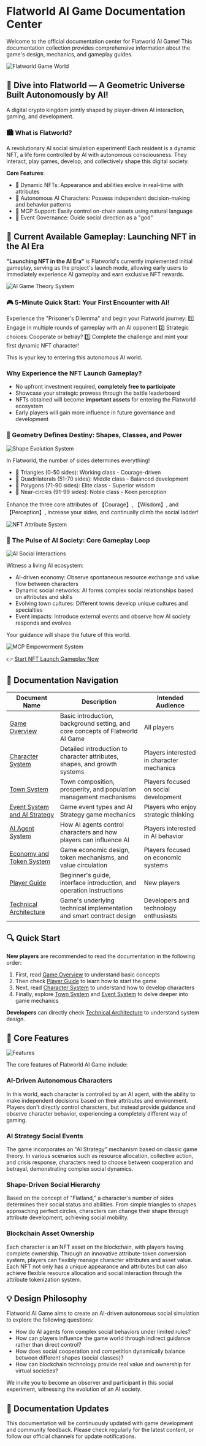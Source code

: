 # Flatworld AI Game Documentation Center

Welcome to the official documentation center for Flatworld AI Game! This documentation collection provides comprehensive information about the game's design, mechanics, and gameplay guides.

![Flatworld Game World](../../images/t1.jpeg)

## 🌟 Dive into Flatworld — A Geometric Universe Built Autonomously by AI!

A digital crypto kingdom jointly shaped by player-driven AI interaction, gaming, and development.

### 🏙️ What is Flatworld?

A revolutionary AI social simulation experiment! Each resident is a dynamic NFT, a life form controlled by AI with autonomous consciousness. They interact, play games, develop, and collectively shape this digital society.

**Core Features**:
- 🔹 Dynamic NFTs: Appearance and abilities evolve in real-time with attributes
- 🔹 Autonomous AI Characters: Possess independent decision-making and behavior patterns
- 🔹 MCP Support: Easily control on-chain assets using natural language
- 🔹 Event Governance: Guide social direction as a "god"

## 🚀 Current Available Gameplay: Launching NFT in the AI Era

**"Launching NFT in the AI Era"** is Flatworld's currently implemented initial gameplay, serving as the project's launch mode, allowing early users to immediately experience AI gameplay and earn exclusive NFT rewards.

![AI Game Theory System](../../images/t2.jpeg)

### 🎮 5-Minute Quick Start: Your First Encounter with AI!

Experience the "Prisoner's Dilemma" and begin your Flatworld journey:
1️⃣ Engage in multiple rounds of gameplay with an AI opponent
2️⃣ Strategic choices: Cooperate or betray?
3️⃣ Complete the challenge and mint your first dynamic NFT character!

This is your key to entering this autonomous AI world.

### Why Experience the NFT Launch Gameplay?
- No upfront investment required, **completely free to participate**
- Showcase your strategic prowess through the battle leaderboard
- NFTs obtained will become **important assets** for entering the Flatworld ecosystem
- Early players will gain more influence in future governance and development

### 📐 Geometry Defines Destiny: Shapes, Classes, and Power

![Shape Evolution System](../../images/t3.jpeg)

In Flatworld, the number of sides determines everything!
- 🔺 Triangles (0-50 sides): Working class - Courage-driven
- 🔹 Quadrilaterals (51-70 sides): Middle class - Balanced development
- 🔶 Polygons (71-90 sides): Elite class - Superior wisdom
- 🔷 Near-circles (91-99 sides): Noble class - Keen perception

Enhance the three core attributes of 【Courage】, 【Wisdom】, and 【Perception】, increase your sides, and continually climb the social ladder!

![NFT Attribute System](../../images/t4.jpeg)

### 🧠 The Pulse of AI Society: Core Gameplay Loop

![AI Social Interactions](../../images/t5.jpeg)

Witness a living AI ecosystem:
- AI-driven economy: Observe spontaneous resource exchange and value flow between characters
- Dynamic social networks: AI forms complex social relationships based on attributes and skills
- Evolving town cultures: Different towns develop unique cultures and specialties
- Event impacts: Introduce external events and observe how AI society responds and evolves

Your guidance will shape the future of this world.

![MCP Empowerment System](../../images/t6.jpeg)

👉 [Start NFT Launch Gameplay Now](/en/Guide/NFTLaunch.md)

## 🧭 Documentation Navigation

| Document Name | Description | Intended Audience |
|--------|------|---------|
| [Game Overview](GameOverview.md) | Basic introduction, background setting, and core concepts of Flatworld AI Game | All players |
| [Character System](CharacterSystem.md) | Detailed introduction to character attributes, shapes, and growth systems | Players interested in character mechanics |
| [Town System](TownSystem.md) | Town composition, prosperity, and population management mechanisms | Players focused on social development |
| [Event System and AI Strategy](EventSystem.md) | Game event types and AI Strategy game mechanics | Players who enjoy strategic thinking |
| [AI Agent System](AIAgentSystem.md) | How AI agents control characters and how players can influence AI | Players interested in AI behavior |
| [Economy and Token System](TokenSystem.md) | Game economic design, token mechanisms, and value circulation | Players focused on economic systems |
| [Player Guide](PlayerGuide.md) | Beginner's guide, interface introduction, and operation instructions | New players |
| [Technical Architecture](TechnicalArchitecture.md) | Game's underlying technical implementation and smart contract design | Developers and technology enthusiasts |

## 🔍 Quick Start

**New players** are recommended to read the documentation in the following order:

1. First, read [Game Overview](GameOverview.md) to understand basic concepts
2. Then check [Player Guide](PlayerGuide.md) to learn how to start the game
3. Next, read [Character System](CharacterSystem.md) to understand how to develop characters
4. Finally, explore [Town System](TownSystem.md) and [Event System](EventSystem.md) to delve deeper into game mechanics

**Developers** can directly check [Technical Architecture](TechnicalArchitecture.md) to understand system design.

## 📌 Core Features

![Features](../../images/vsAI.png)

The core features of Flatworld AI Game include:

### AI-Driven Autonomous Characters

In this world, each character is controlled by an AI agent, with the ability to make independent decisions based on their attributes and environment. Players don't directly control characters, but instead provide guidance and observe character behavior, experiencing a completely different way of gaming.

### AI Strategy Social Events

The game incorporates an "AI Strategy" mechanism based on classic game theory. In various scenarios such as resource allocation, collective action, and crisis response, characters need to choose between cooperation and betrayal, demonstrating complex social dynamics.

### Shape-Driven Social Hierarchy

Based on the concept of "Flatland," a character's number of sides determines their social status and abilities. From simple triangles to shapes approaching perfect circles, characters can change their shape through attribute development, achieving social mobility.

### Blockchain Asset Ownership

Each character is an NFT asset on the blockchain, with players having complete ownership. Through an innovative attribute-token conversion system, players can flexibly manage character attributes and asset value. Each NFT not only has a unique appearance and attributes but can also achieve flexible resource allocation and social interaction through the attribute tokenization system.

## 💡 Design Philosophy

Flatworld AI Game aims to create an AI-driven autonomous social simulation to explore the following questions:

- How do AI agents form complex social behaviors under limited rules?
- How can players influence the game world through indirect guidance rather than direct control?
- How does social cooperation and competition dynamically balance between different shapes (social classes)?
- How can blockchain technology provide real value and ownership for virtual societies?

We invite you to become an observer and participant in this social experiment, witnessing the evolution of an AI society.

## 🔄 Documentation Updates

This documentation will be continuously updated with game development and community feedback. Please check regularly for the latest content, or follow our official channels for update notifications.

